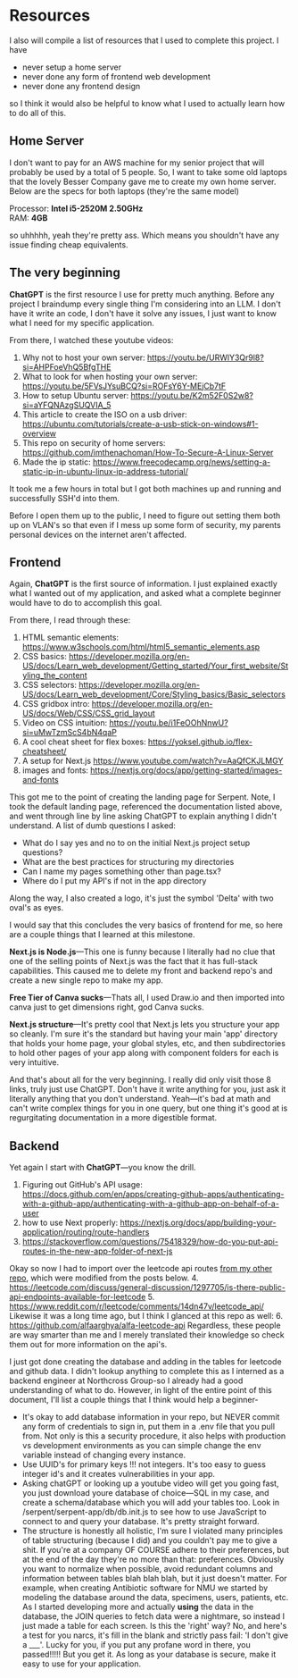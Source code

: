 # Resources

I also will compile a list of resources that I used to complete this project. I have

- never setup a home server
- never done any form of frontend web development
- never done any frontend design

so I think it would also be helpful to know what I used to actually learn how to do all of this.

## Home Server
I don't want to pay for an AWS machine for my senior project that will probably be used by a total of 5 people. So, I want to take some old laptops that the lovely Besser Company gave me to create my own home server. <br>
Below are the specs for both laptops (they're the same model)

Processor: __Intel i5-2520M 2.50GHz__ <br>
RAM: __4GB__

so uhhhhh, yeah they're pretty ass. Which means you shouldn't have any issue finding cheap equivalents.

## The very beginning

**ChatGPT** is the first resource I use for pretty much anything. Before any project I braindump every single thing I'm considering into an LLM. I don't have it write an code, I don't have it solve any issues, I just want to know what I need for my specific application.

From there, I watched these youtube videos:
1. Why not to host your own server: https://youtu.be/URWlY3Qr9l8?si=AHPFoeVhQ5BfgTHE
2. What to look for when hosting your own server: https://youtu.be/5FVsJYsuBCQ?si=ROFsY6Y-MEjCb7tF
3. How to setup Ubuntu server: https://youtu.be/K2m52F0S2w8?si=aYFQNAzgSUQVIA_5
4. This article to create the ISO on a usb driver: https://ubuntu.com/tutorials/create-a-usb-stick-on-windows#1-overview
5. This repo on security of home servers: https://github.com/imthenachoman/How-To-Secure-A-Linux-Server
6. Made the ip static: https://www.freecodecamp.org/news/setting-a-static-ip-in-ubuntu-linux-ip-address-tutorial/

It took me a few hours in total but I got both machines up and running and successfully SSH'd into them.

Before I open them up to the public, I need to figure out setting them both up on VLAN's so that even if I mess up some form of security, my parents personal devices on the internet aren't affected.

## Frontend

Again, **ChatGPT** is the first source of information. I just explained exactly what I wanted out of my application, and asked what a complete beginner would have to do to accomplish this goal.

From there, I read through these:
1. HTML semantic elements: https://www.w3schools.com/html/html5_semantic_elements.asp
2. CSS basics: https://developer.mozilla.org/en-US/docs/Learn_web_development/Getting_started/Your_first_website/Styling_the_content
3. CSS selectors: https://developer.mozilla.org/en-US/docs/Learn_web_development/Core/Styling_basics/Basic_selectors
4. CSS gridbox intro: https://developer.mozilla.org/en-US/docs/Web/CSS/CSS_grid_layout
5. Video on CSS intuition: https://youtu.be/i1FeOOhNnwU?si=uMwTzmScS4bN4qaP
6. A cool cheat sheet for flex boxes: https://yoksel.github.io/flex-cheatsheet/
7. A setup for Next.js https://www.youtube.com/watch?v=AaQfCKJLMGY
8. images and fonts: https://nextjs.org/docs/app/getting-started/images-and-fonts

This got me to the point of creating the landing page for Serpent. Note, I took the default landing page, referenced the documentation listed above, and went through line by line asking ChatGPT to explain anything I didn't understand. A list of dumb questions I asked:

- What do I say yes and no to on the initial Next.js project setup questions?
- What are the best practices for structuring my directories
- Can I name my pages something other than page.tsx?
- Where do I put my API's if not in the app directory

Along the way, I also created a logo, it's just the symbol 'Delta' with two oval's as eyes.

I would say that this concludes the very basics of frontend for me, so here are a couple things that I learned at this milestone.

__Next.js is Node.js__—This one is funny because I literally had no clue that one of the selling points of Next.js was the fact that it has full-stack capabilities. This caused me to delete my front and backend repo's and create a new single repo to make my app.

__Free Tier of Canva sucks__—Thats all, I used Draw.io and then imported into canva just to get dimensions right, god Canva sucks.

__Next.js structure__—It's pretty cool that Next.js lets you structure your app so cleanly. I'm sure it's the standard but having your main 'app' directory that holds your home page, your global styles, etc, and then subdirectories to hold other pages of your app along with component folders for each is very intuitive.

And that's about all for the very beginning. I really did only visit those 8 links, truly just use ChatGPT. Don't have it write anything for you, just ask it literally anything that you don't understand. Yeah—it's bad at math and can't write complex things for you in one query, but one thing it's good at is regurgitating documentation in a more digestible format.




## Backend

Yet again I start with **ChatGPT**—you know the drill.

1. Figuring out GitHub's API usage: https://docs.github.com/en/apps/creating-github-apps/authenticating-with-a-github-app/authenticating-with-a-github-app-on-behalf-of-a-user
2. how to use Next properly: https://nextjs.org/docs/app/building-your-application/routing/route-handlers
3. https://stackoverflow.com/questions/75418329/how-do-you-put-api-routes-in-the-new-app-folder-of-next-js

Okay so now I had to import over the leetcode api routes [from my other repo](https://github.com/abrege11/leetcode-api), which were modified from the posts below.
4. https://leetcode.com/discuss/general-discussion/1297705/is-there-public-api-endpoints-available-for-leetcode
5. https://www.reddit.com/r/leetcode/comments/14dn47v/leetcode_api/
Likewise it was a long time ago, but I think I glanced at this repo as well:
6. https://github.com/alfaarghya/alfa-leetcode-api
Regardless, these people are way smarter than me and I merely translated their knowledge so check them out for more information on the api's.

I just got done creating the database and adding in the tables for leetcode and github data. I didn't lookup anything to complete this as I interned as a backend engineer at Northcross Group-so I already had a good understanding of what to do. However, in light of the entire point of this document, I'll list a couple things that I think would help a beginner-
- It's okay to add database information in your repo, but NEVER commit any form of credentials to sign in, put them in a .env file that you pull from. Not only is this a security procedure, it also helps with production vs development environments as you can simple change the env variable instead of changing every instance.
- Use UUID's for primary keys !!! not integers. It's too easy to guess integer id's and it creates vulnerabilities in your app.
- Asking chatGPT or looking up a youtube video will get you going fast, you just download youre database of choice—SQL in my case, and create a schema/database which you will add your tables too. Look in /serpent/serpent-app/db/db.init.js to see how to use JavaScript to connect to and query your database. It's pretty straight forward.
- The structure is honestly all holistic, I'm sure I violated many principles of table structuring (because I did) and you couldn't pay me to give a shit. If you're at a company OF COURSE adhere to their preferences, but at the end of the day they're no more than that: preferences. Obviously you want to normalize when possible, avoid redundant columns and information between tables blah blah blah, but it just doesn't matter. For example, when creating Antibiotic software for NMU we started by modeling the database around the data, specimens, users, patients, etc. As I started developing more and actually __using__ the data in the database, the JOIN queries to fetch data were a nightmare, so instead I just made a table for each screen. Is this the 'right' way? No, and here's a test for you narcs, it's fill in the blank and strictly pass fail: 'I don't give a ___'. Lucky for you, if you put any profane word in there, you passed!!!!! But you get it. As long as your database is secure, make it easy to use for your application.



